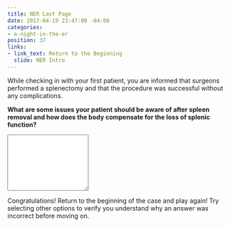 ```yaml
---
title: NER Last Page
date: 2017-04-19 23:47:00 -04:00
categories:
- a-night-in-the-er
position: 37
links:
- link_text: Return to the Beginning
  slide: NER Intro
---
```


While checking in with your first patient, you are informed that surgeons performed a splenectomy and that the procedure was successful without any complications.

**What are some issues your patient should be aware of after spleen removal and how does the body compensate for the loss of splenic function?**

<textarea class="form-control" rows="8"></textarea>

Congratulations! Return to the beginning of the case and play again! Try selecting other options to verify you understand why an answer was incorrect before moving on.
